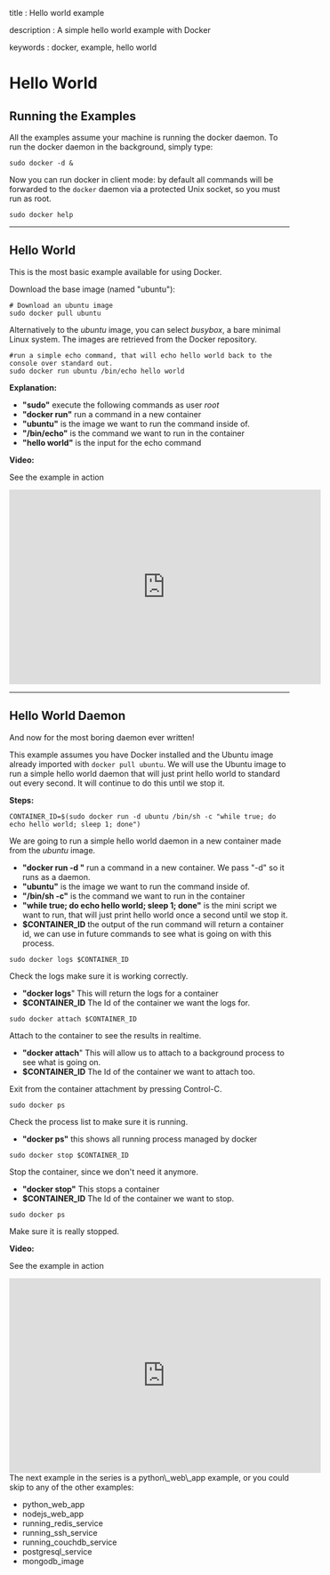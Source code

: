 title
:   Hello world example

description
:   A simple hello world example with Docker

keywords
:   docker, example, hello world

Hello World
===========

Running the Examples
--------------------

All the examples assume your machine is running the docker daemon. To
run the docker daemon in the background, simply type:

~~~~ {.sourceCode .bash}
sudo docker -d &
~~~~

Now you can run docker in client mode: by default all commands will be
forwarded to the `docker` daemon via a protected Unix socket, so you
must run as root.

~~~~ {.sourceCode .bash}
sudo docker help
~~~~

* * * * *

Hello World
-----------

This is the most basic example available for using Docker.

Download the base image (named "ubuntu"):

~~~~ {.sourceCode .bash}
# Download an ubuntu image
sudo docker pull ubuntu
~~~~

Alternatively to the *ubuntu* image, you can select *busybox*, a bare
minimal Linux system. The images are retrieved from the Docker
repository.

~~~~ {.sourceCode .bash}
#run a simple echo command, that will echo hello world back to the console over standard out.
sudo docker run ubuntu /bin/echo hello world
~~~~

**Explanation:**

-   **"sudo"** execute the following commands as user *root*
-   **"docker run"** run a command in a new container
-   **"ubuntu"** is the image we want to run the command inside of.
-   **"/bin/echo"** is the command we want to run in the container
-   **"hello world"** is the input for the echo command

**Video:**

See the example in action

<div style="margin-top:10px;">
  <iframe width="560" height="350" src="http://ascii.io/a/2603/raw" frameborder="0"></iframe>
</div>

* * * * *

Hello World Daemon
------------------

And now for the most boring daemon ever written!

This example assumes you have Docker installed and the Ubuntu image
already imported with `docker pull ubuntu`. We will use the Ubuntu image
to run a simple hello world daemon that will just print hello world to
standard out every second. It will continue to do this until we stop it.

**Steps:**

~~~~ {.sourceCode .bash}
CONTAINER_ID=$(sudo docker run -d ubuntu /bin/sh -c "while true; do echo hello world; sleep 1; done")
~~~~

We are going to run a simple hello world daemon in a new container made
from the *ubuntu* image.

-   **"docker run -d "** run a command in a new container. We pass "-d"
    so it runs as a daemon.
-   **"ubuntu"** is the image we want to run the command inside of.
-   **"/bin/sh -c"** is the command we want to run in the container
-   **"while true; do echo hello world; sleep 1; done"** is the mini
    script we want to run, that will just print hello world once a
    second until we stop it.
-   **\$CONTAINER\_ID** the output of the run command will return a
    container id, we can use in future commands to see what is going on
    with this process.

~~~~ {.sourceCode .bash}
sudo docker logs $CONTAINER_ID
~~~~

Check the logs make sure it is working correctly.

-   **"docker logs**" This will return the logs for a container
-   **\$CONTAINER\_ID** The Id of the container we want the logs for.

~~~~ {.sourceCode .bash}
sudo docker attach $CONTAINER_ID
~~~~

Attach to the container to see the results in realtime.

-   **"docker attach**" This will allow us to attach to a background
    process to see what is going on.
-   **\$CONTAINER\_ID** The Id of the container we want to attach too.

Exit from the container attachment by pressing Control-C.

~~~~ {.sourceCode .bash}
sudo docker ps
~~~~

Check the process list to make sure it is running.

-   **"docker ps"** this shows all running process managed by docker

~~~~ {.sourceCode .bash}
sudo docker stop $CONTAINER_ID
~~~~

Stop the container, since we don't need it anymore.

-   **"docker stop"** This stops a container
-   **\$CONTAINER\_ID** The Id of the container we want to stop.

~~~~ {.sourceCode .bash}
sudo docker ps
~~~~

Make sure it is really stopped.

**Video:**

See the example in action

<div style="margin-top:10px;">
  <iframe width="560" height="350" src="http://ascii.io/a/2562/raw" frameborder="0"></iframe>
</div>
The next example in the series is a python\_web\_app example, or you
could skip to any of the other examples:

-   python\_web\_app
-   nodejs\_web\_app
-   running\_redis\_service
-   running\_ssh\_service
-   running\_couchdb\_service
-   postgresql\_service
-   mongodb\_image

